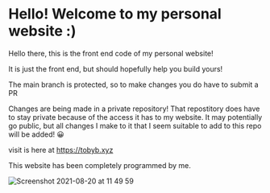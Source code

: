 
<h1>
  Hello! Welcome to my personal website :)
  </h1>

Hello there, this is the front end code of my personal website!

It is just the front end, but should hopefully help you build yours!

The main branch is protected, so to make changes you do have to submit a PR

Changes are being made in a private repository! That repostitory does have to stay private because of the access it has to my website. It may potentially go public, but all changes I make to it that I seem suitable to add to this repo will be added! 😀

visit is here at https://tobyb.xyz

This website has been completely programmed by me.

![Screenshot 2021-08-20 at 11 49 59](https://user-images.githubusercontent.com/77097223/130222627-144fd6d5-ca7c-4e10-9817-193f1cc7bc83.png)
